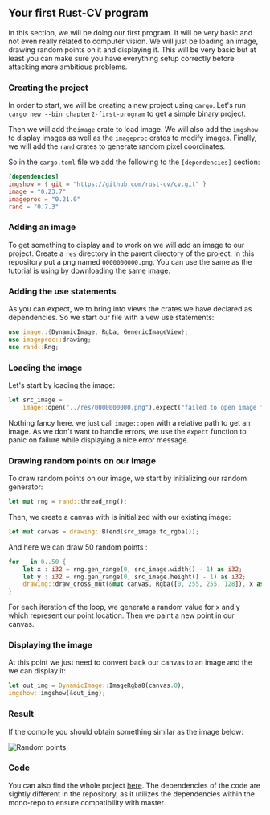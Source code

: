 ## Your first Rust-CV program

In this section, we will be doing our first program. It will be very basic and not even really related to computer vision. We will just be loading an image, drawing random points on it and displaying it. This will be very basic but at least you can make sure you have everything setup correctly before attacking more ambitious problems.

### Creating the project

In order to start, we will be creating a new project using `cargo`. Let's run ``cargo new --bin chapter2-first-program`` to get a simple binary project.

Then we will add the`image` crate to load image. We will also add the `imgshow` to display images as well as the `imageproc` crates to modify images. Finally, we will add the ``rand`` crates to generate random pixel coordinates.

So in the `cargo.toml` file we add the following to the `[dependencies]` section:
```toml
[dependencies]
imgshow = { git = "https://github.com/rust-cv/cv.git" }
image = "0.23.7"
imageproc = "0.21.0"
rand = "0.7.3"
```
### Adding an image

To get something to display and to work on we will add an image to our project. Create a `res` directory in the parent directory of the project. In this repository put a png named `0000000000.png`. You can use the same as the tutorial is using by downloading the same [image](https://raw.githubusercontent.com/rust-cv/cv/c7540dccf45af310c7f7dfa12ac31a2b04b26224/akaze/res/0000000000.png).

### Adding the use statements

As you can expect, we to bring into views the crates we have declared as dependencies. So we start our file with a vew use statements:
```rs
use image::{DynamicImage, Rgba, GenericImageView};
use imageproc::drawing;
use rand::Rng;
```

### Loading the image

Let's start by loading the image: 
```rs
let src_image = 
    image::open("../res/0000000000.png").expect("failed to open image file");
```

Nothing fancy here. we just call `image::open` with a relative path to get an image. As we don't want to handle errors, we use the `expect` function to panic on failure while displaying a nice error message.

### Drawing random points on our image

To draw random points on our image, we start by initializing our random generator:

```rs
let mut rng = rand::thread_rng();
```

Then, we create a canvas with is initialized with our existing image:
```rs
let mut canvas = drawing::Blend(src_image.to_rgba());
```
And here we can draw 50 random points :
```rs
for _ in 0..50 {
    let x : i32 = rng.gen_range(0, src_image.width() - 1) as i32;
    let y : i32 = rng.gen_range(0, src_image.height() - 1) as i32;
    drawing::draw_cross_mut(&mut canvas, Rgba([0, 255, 255, 128]), x as i32, y as i32);
}
```
For each iteration of the loop, we generate a random value for x and y which represent our point location. Then we paint a new point in our canvas.

### Displaying the image

At this point we just need to convert back our canvas to an image and the we can display it:

```rs
let out_img = DynamicImage::ImageRgba8(canvas.0);
imgshow::imgshow(&out_img);
```

### Result

If the compile you should obtain something similar as the image below:

![Random points](https://rust-cv.github.io/res/tutorial-images/random-points.png)

### Code

You can also find the whole project [here](https://github.com/rust-cv/cv/tree/master/tutorial/code/chapter2-first-program). The dependencies of the code are sightly different in the repository, as it utilizes the dependencies within the mono-repo to ensure compatibility with master.